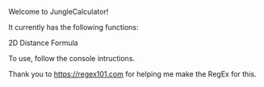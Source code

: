 Welcome to JungleCalculator!

It currently has the following functions:

2D Distance Formula

To use, follow the console intructions.

Thank you to https://regex101.com for helping me make the RegEx for this.
